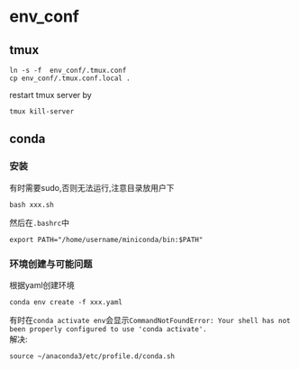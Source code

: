 # env_conf

## tmux
```
ln -s -f  env_conf/.tmux.conf  
cp env_conf/.tmux.conf.local .    
```

restart tmux server by  
```
tmux kill-server  
```

## conda
### 安装
有时需要sudo,否则无法运行,注意目录放用户下  
```
bash xxx.sh
```
然后在`.bashrc`中  
```
export PATH="/home/username/miniconda/bin:$PATH"
```
### 环境创建与可能问题
根据yaml创建环境  
```
conda env create -f xxx.yaml
```
有时在`conda activate env`会显示`CommandNotFoundError: Your shell has not been properly configured to use 'conda activate'.`  
解决:  
```
source ~/anaconda3/etc/profile.d/conda.sh
```

